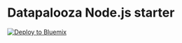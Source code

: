# Datapalooza Node.js starter

[![Deploy to Bluemix](https://bluemix.net/deploy/button.png)](https://bluemix.net/deploy?repository=https://github.com/ibm-datapalooza/nodejs-starter.git)


